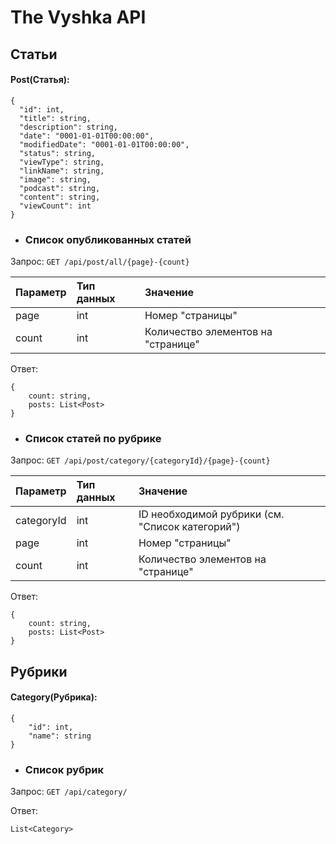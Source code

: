 # The Vyshka API

## Статьи

#### Post(Статья):
```
{
  "id": int,
  "title": string,
  "description": string,
  "date": "0001-01-01T00:00:00",
  "modifiedDate": "0001-01-01T00:00:00",
  "status": string,
  "viewType": string,
  "linkName": string,
  "image": string,
  "podcast": string,
  "content": string,
  "viewCount": int
}
```

- ### Список опубликованных статей

Запрос:
`GET /api/post/all/{page}-{count}`

| Параметр  | Тип данных  | Значение |
| :------------ | :------------ | :------------ |
| page  | int  | Номер "страницы" |
| count  | int  | Количество элементов на "странице" |


Ответ: 
```
{
	count: string,
	posts: List<Post>
}
```

- ### Список статей по рубрике

Запрос:
`GET /api/post/category/{categoryId}/{page}-{count}`

| Параметр  | Тип данных  | Значение |
| :------------ | :------------ | :------------ |
| categoryId  | int  | ID необходимой рубрики (см. "Список категорий") |
| page  | int  | Номер "страницы" |
| count  | int  | Количество элементов на "странице" |


Ответ: 
```
{
	count: string,
	posts: List<Post>
}
```

## Рубрики
#### Category(Рубрика):
```
{
    "id": int,
    "name": string
}
```

- ### Список рубрик

Запрос:
`GET /api/category/`


Ответ: 
```
List<Category>
```
